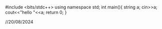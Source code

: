 #include <bits/stdc++>
using namespace std;
int main(){
	string a;
	cin>>a;
	cout<<"hello "<<a;
	return 0;
}

//20/08/2024
